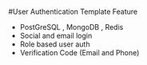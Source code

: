 #User Authentication Template
Feature <br>
* PostGreSQL , MongoDB , Redis <br>
* Social and email login <br>
* Role based user auth
* Verification Code (Email and Phone)
